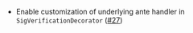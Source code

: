 - Enable customization of underlying ante handler in `SigVerificationDecorator` ([#27](https://github.com/noble-assets/forwarding/pull/27))
